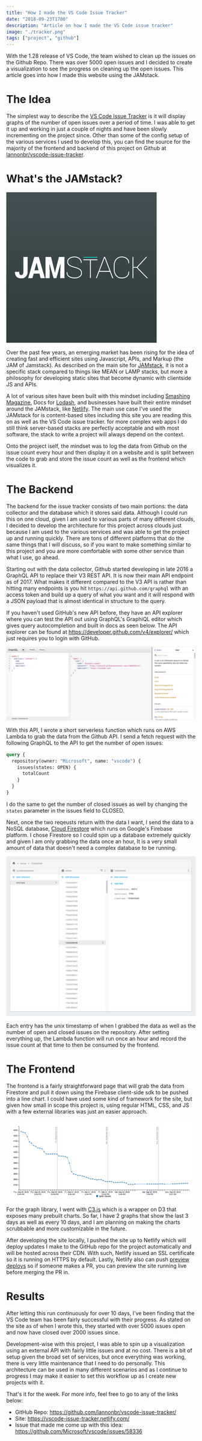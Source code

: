 ```yaml
---
title: "How I made the VS Code Issue Tracker"
date: "2018-09-23T1700"
description: "Article on how I made the VS Code issue tracker"
image: "./tracker.png"
tags: ["project", "github"]
---
```


With the 1.28 release of VS Code, the team wished to clean up the issues on the Github Repo. There was over 5000 open issues and I decided to create a visualization to see the progress on cleaning up the open issues. This article goes into how I made this website using the JAMstack.

<!-- end -->

# The Idea

The simplest way to describe the [VS Code Issue Tracker](https://vscode-issue-tracker.netlify.com/) is it will display graphs of the number of open issues over a period of time. I was able to get it up and working in just a couple of nights and have been slowly incrementing on the project since. Other than some of the config setup of the various services I used to develop this, you can find the source for the majority of the frontend and backend of this project on Github at [lannonbr/vscode-issue-tracker](https://github.com/lannonbr/vscode-issue-tracker/).

# What's the JAMstack?

![JAMstack logo](jamstack.png)

Over the past few years, an emerging market has been rising for the idea of creating fast and efficient sites using Javascript, APIs, and Markup (the JAM of Jamstack). As described on the main site for [JAMstack](https://jamstack.org/), it is not a specific stack compared to things like MEAN or LAMP stacks, but more a philosophy for developing static sites that become dynamic with clientside JS and APIs.

A lot of various sites have been built with this mindset including [Smashing Magazine](https://www.smashingmagazine.com/), Docs for [Lodash](https://lodash.com/), and businesses have built their entire mindset around the JAMstack, like [Netlify](https://www.netlify.com/). The main use case I've used the JAMstack for is content-based sites including this site you are reading this on as well as the VS Code issue tracker. for more complex web apps I do still think server-based stacks are perfectly acceptable and with most software, the stack to write a project will always depend on the context.

Onto the project iself, the mindset was to log the data from Github on the issue count every hour and then display it on a website and is split between the code to grab and store the issue count as well as the frontend which visualizes it.

# The Backend

The backend for the issue tracker consists of two main portions: the data collector and the database which it stores said data. Although I could run this on one cloud, given I am used to various parts of many different clouds, I decided to develop the architecture for this project across clouds just because I am used to the various services and was able to get the project up and running quickly. There are tons of different platforms that do the same things that I will discuss, so if you want to make something similar to this project and you are more comfortable with some other service than what I use, go ahead.

Starting out with the data collector, Github started developing in late 2016 a GraphQL API to replace their V3 REST API. It is now their main API endpoint as of 2017. What makes it different compared to the V3 API is rather than hitting many endpoints is you hit `https://api.github.com/graphql` with an access token and build up a query of what you want and it will respond with a JSON payload that is almost identical in structure to the query.

If you haven't used GitHub's new API before, they have an API explorer where you can test the API out using GraphQL's GraphiQL editor which gives query autocompletion and built in docs as seen below. The API explorer can be found at https://developer.github.com/v4/explorer/ which just requires you to login with GitHub.

![GitHub GraphiQL API explorer](github-api-explorer.png)

With this API, I wrote a short serverless function which runs on AWS Lambda to grab the data from the Github API. I send a fetch request with the following GraphQL to the API to get the number of open issues:

```graphql
query {
  repository(owner: "Microsoft", name: "vscode") {
    issues(states: OPEN) {
      totalCount
    }
  }
}
```

I do the same to get the number of closed issues as well by changing the `states` parameter in the issues field to CLOSED.

Next, once the two reqeusts return with the data I want, I send the data to a NoSQL database, [Cloud Firestore](https://firebase.google.com/docs/firestore/) which runs on Google's Firebase platform. I chose Firestore so I could spin up a database extremely quickly and given I am only grabbing the data once an hour, It is a very small amount of data that doesn't need a complex database to be running.

![Firebase Data](firebase.png)

Each entry has the unix timestamp of when I grabbed the data as well as the number of open and closed issues on the repository. After setting everything up, the Lambda function will run once an hour and record the issue count at that time to then be consumed by the frontend.

# The Frontend

The frontend is a fairly straightforward page that will grab the data from Firestore and pull it down using the Firebase client-side sdk to be pushed into a line chart. I could have used some kind of framework for the site, but given how small in scope this project is, using regular HTML, CSS, and JS with a few external libraries was just an easier approach.

![Hourly Chart](chart.png)

For the graph library, I went with [C3.js](https://c3js.org) which is a wrapper on D3 that exposes many prebuilt charts. So far, I have 2 graphs that show the last 3 days as well as every 10 days, and I am planning on making the charts scrubbable and more customizable in the future.

After developing the site locally, I pushed the site up to Netlify which will deploy updates I make to the GitHub repo for the project automatically and will be hosted across their CDN. With such, Netlify issued an SSL certificate so it is running on HTTPS by default. Lastly, Netlify also can push [preview deploys](https://www.netlify.com/blog/2016/07/20/introducing-deploy-previews-in-netlify/) so if someone makes a PR, you can preview the site running live before merging the PR in.

# Results

After letting this run continuously for over 10 days, I've been finding that the VS Code team has been fairly successful with their progress. As stated on the site as of when I wrote this, they started with over 5000 issues open and now have closed over 2000 issues since.

Development-wise with this project, I was able to spin up a visualization using an external API with fairly little issues and at no cost. There is a bit of setup given the broad set of services, but once everything was working, there is very little maintenance that I need to do personally. This architecture can be used in many different scenarios and as I continue to progress I may make it easier to set this workflow up as I create new projects with it.

That's it for the week. For more info, feel free to go to any of the links below:

* GitHub Repo: https://github.com/lannonbr/vscode-issue-tracker/
* Site: https://vscode-issue-tracker.netlify.com/
* Issue that made me come up with this idea: https://github.com/Microsoft/vscode/issues/58336
